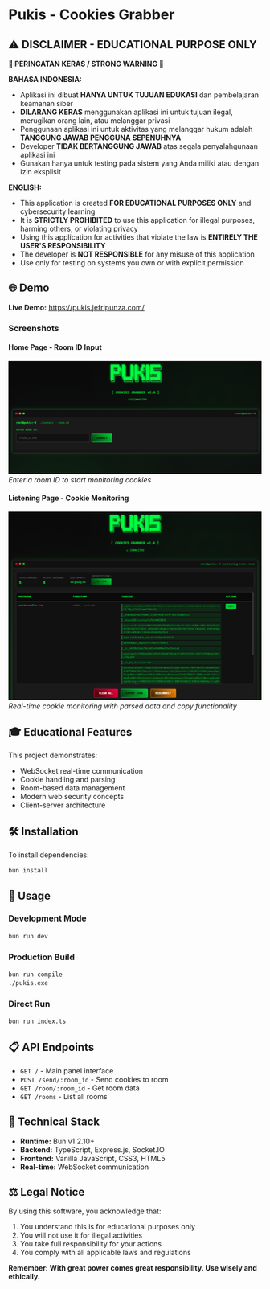 # Pukis - Cookies Grabber

## ⚠️ **DISCLAIMER - EDUCATIONAL PURPOSE ONLY**

**🚨 PERINGATAN KERAS / STRONG WARNING 🚨**

**BAHASA INDONESIA:**
- Aplikasi ini dibuat **HANYA UNTUK TUJUAN EDUKASI** dan pembelajaran keamanan siber
- **DILARANG KERAS** menggunakan aplikasi ini untuk tujuan ilegal, merugikan orang lain, atau melanggar privasi
- Penggunaan aplikasi ini untuk aktivitas yang melanggar hukum adalah **TANGGUNG JAWAB PENGGUNA SEPENUHNYA**
- Developer **TIDAK BERTANGGUNG JAWAB** atas segala penyalahgunaan aplikasi ini
- Gunakan hanya untuk testing pada sistem yang Anda miliki atau dengan izin eksplisit

**ENGLISH:**
- This application is created **FOR EDUCATIONAL PURPOSES ONLY** and cybersecurity learning
- It is **STRICTLY PROHIBITED** to use this application for illegal purposes, harming others, or violating privacy
- Using this application for activities that violate the law is **ENTIRELY THE USER'S RESPONSIBILITY**
- The developer is **NOT RESPONSIBLE** for any misuse of this application
- Use only for testing on systems you own or with explicit permission


## 🌐 Demo

**Live Demo:** https://pukis.jefripunza.com/

### Screenshots

#### Home Page - Room ID Input
![Home Page](./assets/home.png)
*Enter a room ID to start monitoring cookies*

#### Listening Page - Cookie Monitoring
![Listening Page](./assets/listening.png)
*Real-time cookie monitoring with parsed data and copy functionality*

## 🎓 Educational Features

This project demonstrates:
- WebSocket real-time communication
- Cookie handling and parsing
- Room-based data management
- Modern web security concepts
- Client-server architecture

## 🛠️ Installation

To install dependencies:

```bash
bun install
```

## 🚀 Usage

### Development Mode
```bash
bun run dev
```

### Production Build
```bash
bun run compile
./pukis.exe
```

### Direct Run
```bash
bun run index.ts
```

## 📋 API Endpoints

- `GET /` - Main panel interface
- `POST /send/:room_id` - Send cookies to room
- `GET /room/:room_id` - Get room data
- `GET /rooms` - List all rooms

## 🔧 Technical Stack

- **Runtime:** Bun v1.2.10+
- **Backend:** TypeScript, Express.js, Socket.IO
- **Frontend:** Vanilla JavaScript, CSS3, HTML5
- **Real-time:** WebSocket communication

## ⚖️ Legal Notice

By using this software, you acknowledge that:
1. You understand this is for educational purposes only
2. You will not use it for illegal activities
3. You take full responsibility for your actions
4. You comply with all applicable laws and regulations

**Remember: With great power comes great responsibility. Use wisely and ethically.**
